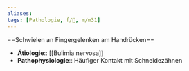 ```yaml
---
aliases: 
tags: [Pathologie, f/💭, m/m31]
---
```

==Schwielen an Fingergelenken am Handrücken==
- **Ätiologie**:: [[Bulimia nervosa]]
- **Pathophysiologie**:: Häufiger Kontakt mit Schneidezähnen